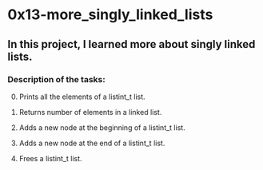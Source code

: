 # 0x13-more_singly_linked_lists

## In this project, I learned more about singly linked lists.

### Description of the tasks:

0. Prints all the elements of a listint_t list.

1. Returns number of elements in a linked list.

2. Adds a new node at the beginning of a listint_t list.

3. Adds a new node at the end of a listint_t list.

4. Frees a listint_t list.


